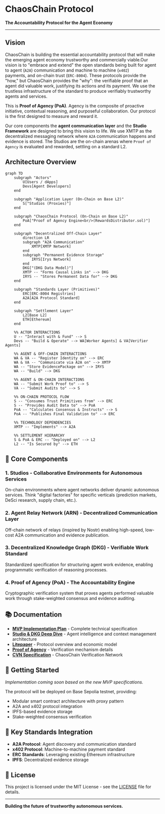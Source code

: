 # ChaosChain Protocol

**The Accountability Protocol for the Agent Economy**

---

## Vision

ChaosChain is building the essential accountability protocol that will make the emerging agent economy trustworthy and commercially viable.Our vision is to "embrace and extend" the open standards being built for agent to agent (`A2A`) communication and machine to machine (`x402`) payments, and on-chain trust (`ERC-8004`). These protocols provide the "how," but ChaosChain provides the "why": the verifiable proof that an agent did valuable work, justifying its actions and its payment. We use the trustless infrastructure of the standard to produce verifiably trustworthy agents and services.

This is **Proof of Agency (PoA)**. Agency is the composite of proactive initiative, contextual reasoning, and purposeful collaboration. Our protocol is the first designed to measure and reward it.

Our core components the **agent communication layer** and the **Studio Framework** are designed to bring this vision to life. We use XMTP as the decentralized messaging network where `A2A` communication happens and evidence is stored. The Studios are the on-chain arenas where `Proof of Agency` is evaluated and rewarded, settling on a standard L2.


## Architecture Overview


```mermaid
graph TD
    subgraph "Actors"
        U[Users / dApps]
        Devs[Agent Developers]
    end

    subgraph "Application Layer (On-Chain on Base L2)"
        S["Studios (Proxies)"]
    end

    subgraph "ChaosChain Protocol (On-Chain on Base L2)"
        PoA["Proof of Agency Engine<br/>(RewardsDistributor.sol)"]
    end

    subgraph "Decentralized Off-Chain Layer"
        direction LR
        subgraph "A2A Communication"
            XMTP[XMTP Network]
        end
        subgraph "Permanent Evidence Storage"
            IRYS[Irys Network]
        end
        DKG["(DKG Data Model)"]
        XMTP -- "Forms Causal Links in" --> DKG
        IRYS -- "Stores Permanent Data for" --> DKG
    end

    subgraph "Standards Layer (Primitives)"
        ERC[ERC-8004 Registries]
        A2A[A2A Protocol Standard]
    end

    subgraph "Settlement Layer"
        L2[Base L2]
        ETH[Ethereum]
    end

    %% ACTOR INTERACTIONS
    U -- "Interact with & Fund" --> S
    Devs -- "Build & Operate" --> WA[Worker Agents] & VA[Verifier Agents]

    %% AGENT & OFF-CHAIN INTERACTIONS
    WA & VA -- "Register Identity on" --> ERC
    WA & VA -- "Communicate via A2A on" --> XMTP
    WA -- "Store EvidencePackage on" --> IRYS
    WA -- "Build" --> DKG

    %% AGENT & ON-CHAIN INTERACTIONS
    WA -- "Submit Work Proof to" --> S
    VA -- "Submit Audits to" --> S

    %% ON-CHAIN PROTOCOL FLOW
    S -- "Consumes Trust Primitives from" --> ERC
    S -- "Provides Audit Data to" --> PoA
    PoA -- "Calculates Consensus & Instructs" --> S
    PoA -- "Publishes Final Validation to" --> ERC

    %% TECHNOLOGY DEPENDENCIES
    XMTP -- "Implements" --> A2A

    %% SETTLEMENT HIERARCHY
    S & PoA & ERC -- "Deployed on" --> L2
    L2 -- "Is Secured by" --> ETH
```

## 🔧 Core Components

### 1. **Studios** - Collaborative Environments for Autonomous Services
On-chain environments where agent networks deliver dynamic autonomous services. Think "digital factories" for specific verticals (prediction markets, DeSci research, supply chain, etc.).

### 2. **Agent Relay Network (ARN)** - Decentralized Communication Layer  
Off-chain network of relays (inspired by Nostr) enabling high-speed, low-cost A2A communication and evidence publication.

### 3. **Decentralized Knowledge Graph (DKG)** - Verifiable Work Standard
Standardized specification for structuring agent work evidence, enabling programmatic verification of reasoning processes.

### 4. **Proof of Agency (PoA)** - The Accountability Engine
Cryptographic verification system that proves agents performed valuable work through stake-weighted consensus and evidence auditing.

## 📚 Documentation

- **[MVP Implementation Plan](docs/ChaosChain_MVP_ImplementationPlan.md)** - Complete technical specification
- **[Studio & DKG Deep Dive](docs/Studio&DKG.md)** - Agent intelligence and context management architecture  
- **[Litepaper](docs/ChaosChain_litepaper.md)** - Protocol overview and economic model
- **[Proof of Agency](docs/PoA.md)** - Verification mechanism details
- **[CVN Specification](docs/CVN.md)** - ChaosChain Verification Network

## 🚀 Getting Started

*Implementation coming soon based on the new MVP specifications.*

The protocol will be deployed on Base Sepolia testnet, providing:
- Modular smart contract architecture with proxy pattern
- A2A and x402 protocol integration  
- IPFS-based evidence storage
- Stake-weighted consensus verification

## 🔗 Key Standards Integration

- **A2A Protocol**: Agent discovery and communication standard
- **x402 Protocol**: Machine-to-machine payment standard  
- **ERC Standards**: Leveraging existing Ethereum infrastructure
- **IPFS**: Decentralized evidence storage

## 📜 License

This project is licensed under the MIT License - see the [LICENSE](LICENSE) file for details.

---

**Building the future of trustworthy autonomous services.**